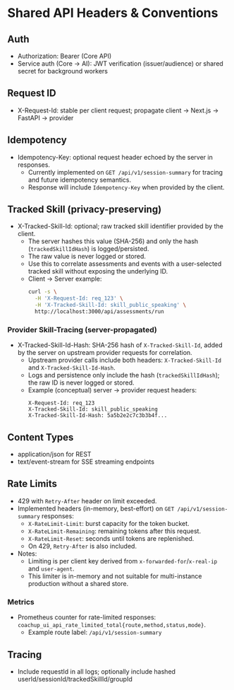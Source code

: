 # Shared API Headers & Conventions

## Auth
- Authorization: Bearer <Clerk JWT> (Core API)
- Service auth (Core → AI): JWT verification (issuer/audience) or shared secret for background workers

## Request ID
- X-Request-Id: stable per client request; propagate client → Next.js → FastAPI → provider

## Idempotency
- Idempotency-Key: optional request header echoed by the server in responses.
  - Currently implemented on `GET /api/v1/session-summary` for tracing and future idempotency semantics.
  - Response will include `Idempotency-Key` when provided by the client.

## Tracked Skill (privacy-preserving)
- X-Tracked-Skill-Id: optional; raw tracked skill identifier provided by the client.
  - The server hashes this value (SHA-256) and only the hash (`trackedSkillIdHash`) is logged/persisted.
  - The raw value is never logged or stored.
  - Use this to correlate assessments and events with a user-selected tracked skill without exposing the underlying ID.
  - Client → Server example:
    ```bash
    curl -s \
      -H 'X-Request-Id: req_123' \
      -H 'X-Tracked-Skill-Id: skill_public_speaking' \
      http://localhost:3000/api/assessments/run
    ```

### Provider Skill-Tracing (server-propagated)
- X-Tracked-Skill-Id-Hash: SHA-256 hash of `X-Tracked-Skill-Id`, added by the server on upstream provider requests for correlation.
  - Upstream provider calls include both headers: `X-Tracked-Skill-Id` and `X-Tracked-Skill-Id-Hash`.
  - Logs and persistence only include the hash (`trackedSkillIdHash`); the raw ID is never logged or stored.
  - Example (conceptual) server → provider request headers:
    ```http
    X-Request-Id: req_123
    X-Tracked-Skill-Id: skill_public_speaking
    X-Tracked-Skill-Id-Hash: 5a5b2e2c7c3b3b4f...  
    ```

## Content Types
- application/json for REST
- text/event-stream for SSE streaming endpoints

## Rate Limits
- 429 with `Retry-After` header on limit exceeded.
- Implemented headers (in-memory, best-effort) on `GET /api/v1/session-summary` responses:
  - `X-RateLimit-Limit`: burst capacity for the token bucket.
  - `X-RateLimit-Remaining`: remaining tokens after this request.
  - `X-RateLimit-Reset`: seconds until tokens are replenished.
  - On 429, `Retry-After` is also included.
- Notes:
  - Limiting is per client key derived from `x-forwarded-for`/`x-real-ip` and `user-agent`.
  - This limiter is in-memory and not suitable for multi-instance production without a shared store.

### Metrics
- Prometheus counter for rate-limited responses: `coachup_ui_api_rate_limited_total{route,method,status,mode}`.
  - Example route label: `/api/v1/session-summary`

## Tracing
- Include requestId in all logs; optionally include hashed userId/sessionId/trackedSkillId/groupId

